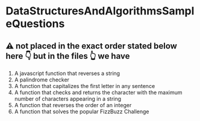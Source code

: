 # DataStructuresAndAlgorithmsSampleQuestions
## ⚠ not placed in the exact order stated below here 👇 but in the files 👆 we have
1. A javascript function that reverses a string
2. A palindrome checker
3. A function that capitalizes the first letter in any sentence
4. A function that checks and returns the character with the maximum number of characters appearing in a string
5. A function that reverses the order of an integer
6. A function that solves the popular FizzBuzz Challenge
